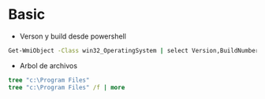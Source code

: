 # Basic


- Verson y build desde powershell
  
```cmd
Get-WmiObject -Class win32_OperatingSystem | select Version,BuildNumber
```

- Arbol de archivos

```cmd
tree "c:\Program Files"
tree "c:\Program Files" /f | more
```

